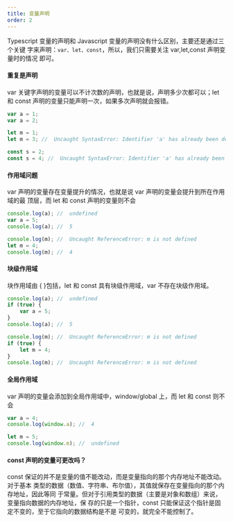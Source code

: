 ```yaml
---
title: 变量声明
order: 2
---
```


Typescript 变量的声明和 Javascript 变量的声明没有什么区别，主要还是通过三个关键
字来声明：`var、let、const`，所以，我们只需要关注 var,let,const 声明变量时的情况
即可。

#### 重复是声明

var 关键字声明的变量可以不计次数的声明，也就是说，声明多少次都可以；let 和 const
声明的变量只能声明一次，如果多次声明就会报错。

```ts
var a = 1;
var a = 2;

let m = 1;
let m = 3; //  Uncaught SyntaxError: Identifier 'a' has already been declared

const s = 2;
const s = 4; //  Uncaught SyntaxError: Identifier 'a' has already been declared
```

#### 作用域问题

var 声明的变量存在变量提升的情况，也就是说 var 声明的变量会提升到所在作用域的最
顶层，而 let 和 const 声明的变量则不会

```ts
console.log(a); //  undefined
var a = 5;
console.log(a); //  5

console.log(m); //  Uncaught ReferenceError: m is not defined
let m = 4;
console.log(m); //  4
```

#### 块级作用域

块作用域由 { }包括，let 和 const 具有块级作用域，var 不存在块级作用域。

```ts
console.log(a); //  undefined
if (true) {
	var a = 5;
}
console.log(a); //  5

console.log(m); //  Uncaught ReferenceError: m is not defined
if (true) {
	let m = 4;
}
console.log(m); //  Uncaught ReferenceError: m is not defined
```

#### 全局作用域

var 声明的变量会添加到全局作用域中，window/global 上，而 let 和 const 则不会

```ts
var a = 4;
console.log(window.a); //  4

let m = 5;
console.log(window.m); //  undefined
```

#### const 声明的变量可更改吗？

const 保证的并不是变量的值不能改动，而是变量指向的那个内存地址不能改动。对于基本
类型的数据（数值、字符串、布尔值），其值就保存在变量指向的那个内存地址，因此等同
于常量。但对于引用类型的数据（主要是对象和数组）来说，变量指向数据的内存地址，保
存的只是一个指针，const 只能保证这个指针是固定不变的，至于它指向的数据结构是不是
可变的，就完全不能控制了。
